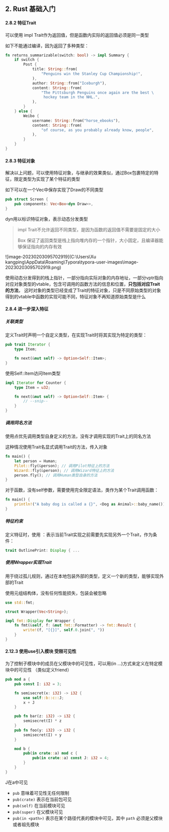 ## 2. Rust 基础入门

#### 2.8.2 特征Trait

可以使用 impl Trait作为返回值，但是函数内实际的返回值必须是同一类型

如下不能通过编译，因为返回了多种类型：

```rust
fn returns_summarizable(switch: bool) -> impl Summary {
    if switch {
        Post {
            title: String::from(
                "Penguins win the Stanley Cup Championship!",
            ),
            author: String::from("Iceburgh"),
            content: String::from(
                "The Pittsburgh Penguins once again are the best \
                 hockey team in the NHL.",
            ),
        }
    } else {
        Weibo {
            username: String::from("horse_ebooks"),
            content: String::from(
                "of course, as you probably already know, people",
            ),
        }
    }
}
```



#### 2.8.3 特征对象

解决以上问题，可以使用特征对象，与继承的效果类似，通过Box包裹特定的特征，限定类型为实现了某个特征的类型

如下可以在一个Vec中保存实现了Draw的不同类型

```rust
pub struct Screen {
    pub components: Vec<Box<dyn Draw>>,
}
```

dyn用以标识特征对象，表示动态分发类型

> impl Trait不允许返回不同类型，是因为函数的返回值不需要是固定的大小
>
> Box<dyn Trait> 保证了返回类型是栈上指向堆内存的一个指针，大小固定，且编译器能够保证指向的内存有效

![image-20230203095702919](C:\Users\Xu kangping\AppData\Roaming\Typora\typora-user-images\image-20230203095702919.png)

使用动态分发得到的栈上指针，一部分指向实际对象的内存地址，一部分vptr指向对应对象类型的vtable，包含可调用的函数方法的信息和位置，**只包括对应Trait的方法**， 这时对象的类型已经变成了Trait的特征对象，只是不同原始类型的对象得到的vtable中函数的实现可能不同，特征对象不再知道原始类型是什么



#### 2.8.4 进一步深入特征

##### 关联类型

定义Trait时声明一个自定义类型，在实现Trait时将其实现为特定的类型：

```rust
pub trait Iterator {
    type Item;

    fn next(&mut self) -> Option<Self::Item>;
}
```

使用Self::Item访问Item类型

```rust
impl Iterator for Counter {
    type Item = u32;

    fn next(&mut self) -> Option<Self::Item> {
        // --snip--
    }
}
```



##### 调用同名方法

使用点优先调用类型自身定义的方法，没有才调用实现的Trait上的同名方法

这种情况使用Trait名显式调用Trait的方法，传入对象

```rust
fn main() {
    let person = Human;
    Pilot::fly(&person); // 调用Pilot特征上的方法
    Wizard::fly(&person); // 调用Wizard特征上的方法
    person.fly(); // 调用Human类型自身的方法
}
```

对于函数，没有self参数，需要使用完全限定语法，类作为某个Trait调用函数：

```rust
fn main() {
    println!("A baby dog is called a {}", <Dog as Animal>::baby_name());
}
```



##### 特征约束

定义特征时，使用 ：表示当前Trait实现之前需要先实现另外一个Trait，作为条件：

```rust
trait OutlinePrint: Display { ...
```



##### 使用Wrapper实现Trait

用于绕过孤儿规则，通过在本地包装外部的类型，定义一个新的类型，能够实现外部的Trait

使用元组结构体，没有任何性能损失，包装会被忽略

```rust
use std::fmt;

struct Wrapper(Vec<String>);

impl fmt::Display for Wrapper {
    fn fmt(&self, f: &mut fmt::Formatter) -> fmt::Result {
        write!(f, "[{}]", self.0.join(", "))
    }
}
```



#### 2.12.3 使用use引入模块 受限可见性

为了控制子模块中的成员在父模块中的可见性，可以用(in ...)方式来定义在特定模块中的可见性 （类似定义friend）

```rust
pub mod a {
    pub const I: i32 = 3;

    fn semisecret(x: i32) -> i32 {
        use self::b::c::J;
        x + J
    }

    pub fn bar(z: i32) -> i32 {
        semisecret(I) * z
    }
    pub fn foo(y: i32) -> i32 {
        semisecret(I) + y
    }

    mod b {
        pub(in crate::a) mod c {
            pub(in crate::a) const J: i32 = 4;
        }
    }
}
```

J在a中可见

- `pub` 意味着可见性无任何限制
- `pub(crate)` 表示在当前包可见
- `pub(self)` 在当前模块可见
- `pub(super)` 在父模块可见
- `pub(in <path>)` 表示在某个路径代表的模块中可见，其中 `path` 必须是父模块或者祖先模块